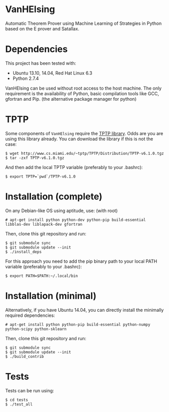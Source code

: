 VanHElsing
==========

Automatic Theorem Prover using Machine Learning of Strategies in Python based on the E prover and Satallax.

Dependencies
============

This project has been tested with:
* Ubuntu 13.10, 14.04, Red Hat Linux 6.3
* Python 2.7.4

VanHElsing can be used without root access to the host machine. The only
requirement is the availability of Python, basic compilation tools like GCC,
gfortran and Pip. (the alternative package manager for python)

TPTP
====

Some components of `VanHElsing` require the [TPTP library](http://www.cs.miami.edu/~tptp/).
Odds are you are using this library already. You can download the library
if this is not the case:

```
$ wget http://www.cs.miami.edu/~tptp/TPTP/Distribution/TPTP-v6.1.0.tgz
$ tar -zxf TPTP-v6.1.0.tgz
```

And then add the local TPTP variable (preferably to your .bashrc):

```
$ export TPTP=`pwd`/TPTP-v6.1.0
```

Installation (complete)
=======================

On any Debian-like OS using aptitude, use: (with root)

```
# apt-get install python python-dev python-pip build-essential libblas-dev liblapack-dev gfortran
```

Then, clone this git repository and run:

```
$ git submodule sync
$ git submodule update --init
$ ./install_deps
```

For this approach you need to add the pip binary path to your local PATH
variable (preferably to your .bashrc):

```
$ export PATH=$PATH:~/.local/bin
```

Installation (minimal)
======================

Alternatively, if you have Ubuntu 14.04, you can directly install the minimally required dependencies:

```
# apt-get install python python-pip build-essential python-numpy python-scipy python-sklearn
```

Then, clone this git repository and run:

```
$ git submodule sync
$ git submodule update --init
$ ./build_contrib
```

Tests
=====

Tests can be run using:

```
$ cd tests
$ ./test_all
```
